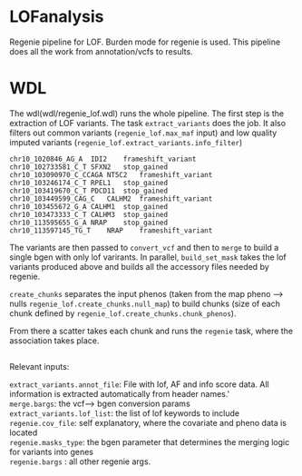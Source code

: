 # LOFanalysis

Regenie pipeline for LOF.
Burden mode for regenie is used. This pipeline does all the work from annotation/vcfs to results. 

# WDL
The wdl(wdl/regenie_lof.wdl) runs the whole pipeline.
The first step is the extraction of LOF variants. The task `extract_variants` does the job. It also filters out common variants (`regenie_lof.max_maf` input) and low quality imputed variants (`regenie_lof.extract_variants.info_filter`)

```
chr10_1020846_AG_A	IDI2	frameshift_variant
chr10_102733581_C_T	SFXN2	stop_gained
chr10_103090970_C_CCAGA	NT5C2	frameshift_variant
chr10_103246174_C_T	RPEL1	stop_gained
chr10_103419670_C_T	PDCD11	stop_gained
chr10_103449599_CAG_C	CALHM2	frameshift_variant
chr10_103455672_G_A	CALHM1	stop_gained
chr10_103473333_C_T	CALHM3	stop_gained
chr10_113595655_G_A	NRAP	stop_gained
chr10_113597145_TG_T	NRAP	frameshift_variant
```

The variants are then passed to `convert_vcf` and then to `merge` to build a single bgen with only lof varirants.
In parallel, `build_set_mask` takes the lof variants produced above and builds all the accessory files needed by regenie.

`create_chunks` separates the input phenos (taken from the map pheno --> nulls `regenie_lof.create_chunks.null_map`) to build chunks (size of each chunk defined by `regenie_lof.create_chunks.chunk_phenos`).

From there a scatter takes each chunk and runs the `regenie` task, where the association takes place.

##

Relevant inputs:

`extract_variants.annot_file`: File with lof, AF and info score data. All information is extracted automatically from header names.'\
`merge.bargs`: the vcf--> bgen conversion params \
`extract_variants.lof_list`: the list of lof keywords to include \
`regenie.cov_file`: self explanatory, where the covariate and pheno data is located \
`regenie.masks_type`: the bgen parameter that determines the merging logic for variants into genes \
`regenie.bargs` : all other regenie args.